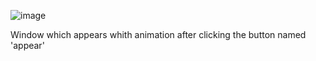 ![image](https://user-images.githubusercontent.com/94785588/194076959-545c2a97-928a-428c-8bb9-333735497f09.png)

Window which appears whith animation after clicking the button named 'appear'
